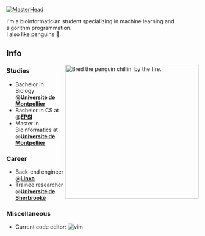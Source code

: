 [![MasterHead](https://github.com/JulienRaynal/JulienRaynal/assets/59729220/fe2d5590-d88e-4f4f-b540-1ab2f596746d)](https://github.com/JulienRaynal) <!-- https://polycount.com/discussion/210187/ue4-ghost-in-the-shell-majors-bedroom -->

I'm a bioinformatician student specializing in machine learning and algorithm programmation.   
I also like penguins 🐧.    

## Info
<img align="right" alt="Bred the penguin chillin' by the fire." width="350" src="https://github.com/JulienRaynal/JulienRaynal/assets/59729220/8e24ef99-a162-4871-81f5-69c7c0023189" />

### Studies
- Bachelor in Biology @[**Université de Montpellier**](https://biologie-mv-fds.edu.umontpellier.fr/licence-sciences-de-la-vie-new/)
- Bachelor in CS at @[**EPSI**](https://www.epsi-formations.pro/formation/concepteur-developpeur-dapplications/)
- Master in Bioinformatics at @[**Université de Montpellier**](https://formations-en.umontpellier.fr/fr/formations/master-lmd-XB/master-bioinformatique-KKI9GZEV.html)

### Career
- Back-end engineer @[**Linxo**](https://www.linxo.com/)
- Trainee researcher @[**Université de Sherbrooke**](https://www.usherbrooke.ca/)
  
### Miscellaneous
- Current code editor: <img alt="vim" src="https://camo.githubusercontent.com/72753bb7856746c718bbe096723d886f71f2078fbe3e86eaa70d9733a0a4204e/68747470733a2f2f696d672e736869656c64732e696f2f7374617469632f76313f7374796c653d666f722d7468652d6261646765266d6573736167653d56696d26636f6c6f723d303139373333266c6f676f3d56696d266c6f676f436f6c6f723d464646464646266c6162656c3d" /> 





<!--
**JulienRaynal/JulienRaynal** is a ✨ _special_ ✨ repository because its `README.md` (this file) appears on your GitHub profile.

Here are some ideas to get you started:![banner]()


- 🔭 I’m currently working on ...
- 🌱 I’m currently learning ...
- 👯 I’m looking to collaborate on ...
- 🤔 I’m looking for help with ...
- 💬 Ask me about ...
- 📫 How to reach me: ...
- 😄 Pronouns: ...
- ⚡ Fun fact: ...


## Stats
:-----------------------------:|:-----------------------------:
![](./profile-3d-contrib/profile-green-animate.svg)
-->
